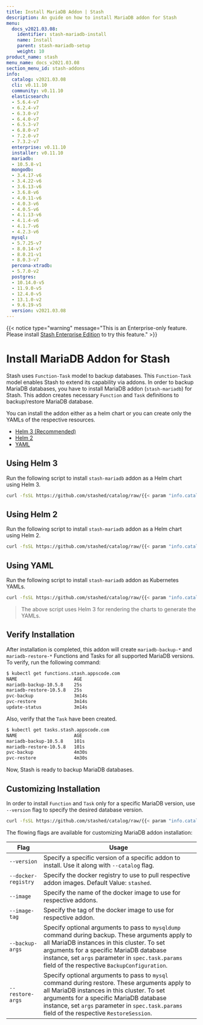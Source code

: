 ```yaml
---
title: Install MariaDB Addon | Stash
description: An guide on how to install MariaDB addon for Stash
menu:
  docs_v2021.03.08:
    identifier: stash-mariadb-install
    name: Install
    parent: stash-mariadb-setup
    weight: 10
product_name: stash
menu_name: docs_v2021.03.08
section_menu_id: stash-addons
info:
  catalog: v2021.03.08
  cli: v0.11.10
  community: v0.11.10
  elasticsearch:
  - 5.6.4-v7
  - 6.2.4-v7
  - 6.3.0-v7
  - 6.4.0-v7
  - 6.5.3-v7
  - 6.8.0-v7
  - 7.2.0-v7
  - 7.3.2-v7
  enterprise: v0.11.10
  installer: v0.11.10
  mariadb:
  - 10.5.8-v1
  mongodb:
  - 3.4.17-v6
  - 3.4.22-v6
  - 3.6.13-v6
  - 3.6.8-v6
  - 4.0.11-v6
  - 4.0.3-v6
  - 4.0.5-v6
  - 4.1.13-v6
  - 4.1.4-v6
  - 4.1.7-v6
  - 4.2.3-v6
  mysql:
  - 5.7.25-v7
  - 8.0.14-v7
  - 8.0.21-v1
  - 8.0.3-v7
  percona-xtradb:
  - 5.7.0-v2
  postgres:
  - 10.14.0-v5
  - 11.9.0-v5
  - 12.4.0-v5
  - 13.1.0-v2
  - 9.6.19-v5
  version: v2021.03.08
---
```


{{< notice type="warning" message="This is an Enterprise-only feature. Please install [Stash Enterprise Edition](/docs/v2021.03.08/setup/install/enterprise) to try this feature." >}}

# Install MariaDB Addon for Stash

Stash uses `Function-Task` model to backup databases. This `Function-Task` model enables Stash to extend its capability via addons. In order to backup MariaDB databases, you have to install MariaDB addon (`stash-mariadb`) for Stash. This addon creates necessary `Function` and `Task` definitions to backup/restore MariaDB database.

You can install the addon either as a helm chart or you can create only the YAMLs of the respective resources.

<ul class="nav nav-tabs" id="installerTab" role="tablist">
  <li class="nav-item">
    <a class="nav-link active" id="helm3-tab" data-toggle="tab" href="#helm3" role="tab" aria-controls="helm3" aria-selected="true">Helm 3 (Recommended)</a>
  </li>
  <li class="nav-item">
    <a class="nav-link" id="helm2-tab" data-toggle="tab" href="#helm2" role="tab" aria-controls="helm2" aria-selected="false">Helm 2</a>
  </li>
  <li class="nav-item">
    <a class="nav-link" id="script-tab" data-toggle="tab" href="#script" role="tab" aria-controls="script" aria-selected="false">YAML</a>
  </li>
</ul>
<div class="tab-content" id="installerTabContent">
  <div class="tab-pane fade show active" id="helm3" role="tabpanel" aria-labelledby="helm3-tab">

## Using Helm 3

Run the following script to install `stash-mariadb` addon as a Helm chart using Helm 3.

```bash
curl -fsSL https://github.com/stashed/catalog/raw/{{< param "info.catalog" >}}/deploy/helm3.sh | bash -s -- --catalog=stash-mariadb
```

</div>
<div class="tab-pane fade" id="helm2" role="tabpanel" aria-labelledby="helm2-tab">

## Using Helm 2

Run the following script to install `stash-mariadb` addon as a Helm chart using Helm 2.

```bash
curl -fsSL https://github.com/stashed/catalog/raw/{{< param "info.catalog" >}}/deploy/helm2.sh | bash -s -- --catalog=stash-mariadb
```

</div>
<div class="tab-pane fade" id="script" role="tabpanel" aria-labelledby="script-tab">

## Using YAML

Run the following script to install `stash-mariadb` addon as Kubernetes YAMLs.

```bash
curl -fsSL https://github.com/stashed/catalog/raw/{{< param "info.catalog" >}}/deploy/script.sh | bash -s -- --catalog=stash-mariadb
```

>The above script uses Helm 3 for rendering the charts to generate the YAMLs.

</div>
</div>

## Verify Installation

After installation is completed, this addon will create `mariadb-backup-*` and `mariadb-restore-*` Functions and Tasks for all supported MariaDB versions. To verify, run the following command:

```bash
$ kubectl get functions.stash.appscode.com
NAME                     AGE
mariadb-backup-10.5.8    25s
mariadb-restore-10.5.8   25s
pvc-backup               3m14s
pvc-restore              3m14s
update-status            3m14s
```

Also, verify that the `Task` have been created.

```bash
$ kubectl get tasks.stash.appscode.com
NAME                     AGE
mariadb-backup-10.5.8    101s
mariadb-restore-10.5.8   101s
pvc-backup               4m30s
pvc-restore              4m30s
```

Now, Stash is ready to backup MariaDB databases.

## Customizing Installation

In order to install `Function` and `Task` only for a specific MariaDB version, use `--version` flag to specify the desired database version.

```bash
curl -fsSL https://github.com/stashed/catalog/raw/{{< param "info.catalog" >}}/deploy/helm3.sh | bash -s -- --catalog=stash-mariadb --version=10.5.8
```

The flowing flags are available for customizing MariaDB addon installation:

| Flag                | Usage                                                                                                                                                                                                                                                                                         |
| ------------------- | --------------------------------------------------------------------------------------------------------------------------------------------------------------------------------------------------------------------------------------------------------------------------------------------- |
| `--version`         | Specify a specific version of a specific addon to install. Use it along with `--catalog` flag.                                                                                                                                                                                                |
| `--docker-registry` | Specify the docker registry to use to pull respective addon images. Default Value: `stashed`.                                                                                                                                                                                                 |
| `--image`           | Specify the name of the docker image to use for respective addons.                                                                                                                                                                                                                            |
| `--image-tag`       | Specify the tag of the docker image to use for respective addon.                                                                                                                                                                                                                              |
| `--backup-args`     | Specify optional arguments to pass to `mysqldump` command during backup. These arguments apply to all MariaDB instances in this cluster. To set arguments for a specific MariaDB database instance, set `args` parameter in `spec.task.params` field of the respective `BackupConfiguration`. |
| `--restore-args`    | Specify optional arguments to pass to `mysql` command during restore. These arguments apply to all MariaDB instances in this cluster. To set arguments for a specific MariaDB database instance, set `args` parameter in `spec.task.params` field of the respective `RestoreSession`.         |
